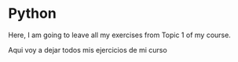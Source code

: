 # Python
Here, I am going to leave all my exercises from Topic 1 of my course.



Aqui voy a dejar todos mis ejercicios de mi curso
